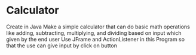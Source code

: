 # Calculator
Create in Java
Make a simple calculator that can do basic math operations like adding, subtracting, multiplying, and dividing based on input which given by the end user
Use JFrame and ActionListener in this Program so that the use can give input by click on button
